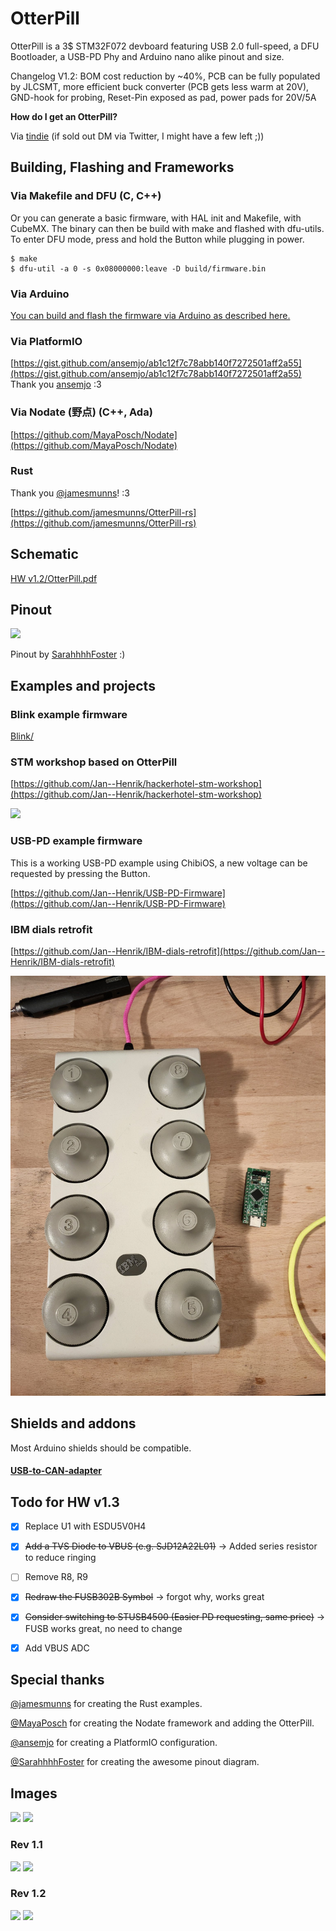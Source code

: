# OtterPill

OtterPill is a 3$ STM32F072 devboard featuring USB 2.0 full-speed, a DFU Bootloader, a USB-PD Phy and Arduino nano alike pinout and size.

Changelog V1.2: BOM cost reduction by ~40%, PCB can be fully populated by JLCSMT, more efficient buck converter (PCB gets less warm at 20V), GND-hook for probing, Reset-Pin exposed as pad, power pads for 20V/5A

**How do I get an OtterPill?** 

Via [tindie](https://www.tindie.com/products/jan_henrik/otterpill/) (if sold out DM via Twitter, I might have a few left ;))

## Building, Flashing and Frameworks

### Via Makefile and DFU (C, C++)

Or you can generate a basic firmware, with HAL init and Makefile, with CubeMX. The binary can then be build with make and flashed with dfu-utils. To enter DFU mode, press and hold the Button while plugging in power.

    $ make
    $ dfu-util -a 0 -s 0x08000000:leave -D build/firmware.bin

### Via Arduino

[You can build and flash the firmware via Arduino as described here.](https://github.com/stm32duino/Arduino_Core_STM32)

### Via PlatformIO

[https://gist.github.com/ansemjo/ab1c12f7c78abb140f7272501aff2a55](https://gist.github.com/ansemjo/ab1c12f7c78abb140f7272501aff2a55) Thank you [ansemjo](https://github.com/ansemjo) :3

### Via Nodate (野点) (C++, Ada)

[https://github.com/MayaPosch/Nodate](https://github.com/MayaPosch/Nodate)

### Rust

Thank you [@jamesmunns](https://github.com/jamesmunns)! :3

[https://github.com/jamesmunns/OtterPill-rs](https://github.com/jamesmunns/OtterPill-rs)

## Schematic

[HW v1.2/OtterPill.pdf](HW%20v1.2/OtterPill.pdf)

## Pinout

![](pinout.png)

Pinout by [SarahhhhFoster](https://github.com/SarahhhhFoster) :)

## Examples and projects

### Blink example firmware

[Blink/](Blink/)

### STM workshop based on OtterPill

[https://github.com/Jan--Henrik/hackerhotel-stm-workshop](https://github.com/Jan--Henrik/hackerhotel-stm-workshop)

![](https://github.com/Jan--Henrik/hackerhotel-stm-workshop/blob/master/monochrome_c.gif)

### USB-PD example firmware

This is a working USB-PD example using ChibiOS, a new voltage can be requested by pressing the Button.

[https://github.com/Jan--Henrik/USB-PD-Firmware](https://github.com/Jan--Henrik/USB-PD-Firmware)

### IBM dials retrofit

[https://github.com/Jan--Henrik/IBM-dials-retrofit](https://github.com/Jan--Henrik/IBM-dials-retrofit)

<img src="https://raw.githubusercontent.com/Jan--Henrik/IBM-dials-retrofit/4c27e5c5fda3bd528e12d15f71b0f5aaa8c24b97/images/1.jpeg" width="600">

## Shields and addons

Most Arduino shields should be compatible.

#### [USB-to-CAN-adapter](https://github.com/Jan--Henrik/OtterPill-CAN-Adapter)

## Todo for HW v1.3

 - [x] Replace U1 with ESDU5V0H4
 - [x] ~~Add a TVS Diode to VBUS (e.g. SJD12A22L01)~~ -> Added series resistor to reduce ringing
 - [ ] Remove R8, R9
 - [x] ~~Redraw the FUSB302B Symbol~~ -> forgot why, works great
 - [x] ~~Consider switching to STUSB4500 (Easier PD requesting, same price)~~ -> FUSB works great, no need to change
 - [x] Add VBUS ADC
 
 
## Special thanks

[@jamesmunns](https://github.com/jamesmunns) for creating the Rust examples.

[@MayaPosch](https://github.com/MayaPosch) for creating the Nodate framework and adding the OtterPill.

[@ansemjo](https://github.com/ansemjo) for creating a PlatformIO configuration.

[@SarahhhhFoster](https://github.com/SarahhhhFoster) for creating the awesome pinout diagram.


## Images

![](images/1.jpg)
![](images/2.jpg)

### Rev 1.1

![](images/3.jpg)
![](images/4.jpg)

### Rev 1.2


![](images/2_1.jpg)
![](images/2_2.jpg)
